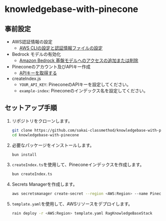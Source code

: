 # knowledgebase-with-pinecone

## 事前設定
- AWS認証情報の設定
  - [AWS CLIの設定と認証情報ファイルの設定](https://docs.aws.amazon.com/cli/latest/userguide/cli-configure-files.html)
- Bedrock モデルの有効化
  - [Amazon Bedrock 基盤モデルへのアクセスの追加または削除](https://docs.aws.amazon.com/ja_jp/bedrock/latest/userguide/model-access-modify.html)
- Pineconeのアカウント及びAPIキー作成
  - [APIキーを取得する](https://docs.pinecone.io/guides/get-started/quickstart#2-get-an-api-key) 
- createIndex.js
  - `YOUR_API_KEY`: PineconeのAPIキーを設定してください。
  - `example-index`: Pineconeのインデックス名を設定してください。

## セットアップ手順

1. リポジトリをクローンします。
   ```bash
   git clone https://github.com/sakai-classmethod/knowledgebase-with-pinecone.git
   cd knowledgebase-with-pinecone
   ```
2. 必要なパッケージをインストールします。
   ```bash
   bun install
   ```
3. `createIndex.ts`を使用して、Pineconeインデックスを作成します。
   ```bash
   bun createIndex.ts
   ```
4. Secrets Managerを作成します。
    ```bash
    aws secretsmanager create-secret --region <AWS:Region> --name PineconeSecret --secret-string "{\"apiKey\":\"YOUR_API_KEY\"}"
    ```
5. `template.yaml`を使用して、AWSリソースをデプロイします。
   ```bash
   rain deploy -r <AWS:Region> template.yaml RagKnowledgeBaseStack
   ```
